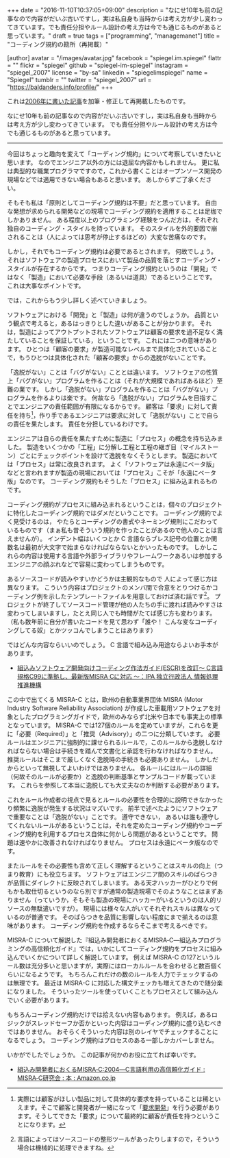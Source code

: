 +++
date = "2016-11-10T10:37:05+09:00"
description = "なにせ10年も前の記事なので内容がだいぶ古いですし，実は私自身も当時からは考え方が少し変わってきています。でも責任分担やルール設計の考え方は今でも通じるものがあると思っています。"
draft = true
tags = ["programming", "managemanet"]
title = "コーディング規約の勘所（再掲載）"

[author]
  avatar = "/images/avatar.jpg"
  facebook = "spiegel.im.spiegel"
  flattr = ""
  flickr = "spiegel"
  github = "spiegel-im-spiegel"
  instagram = "spiegel_2007"
  license = "by-sa"
  linkedin = "spiegelimspiegel"
  name = "Spiegel"
  tumblr = ""
  twitter = "spiegel_2007"
  url = "https://baldanders.info/profile/"
+++

これは[2006年に書いた記事](https://baldanders.info/blog/000195/ "[鏡] コーディング規約の勘所 -- 戯れ言++")を加筆・修正して再掲載したものです。

なにせ10年も前の記事なので内容がだいぶ古いですし，実は私自身も当時からは考え方が少し変わってきています。
でも責任分担やルール設計の考え方は今でも通じるものがあると思っています。

----

今回はちょっと趣向を変えて「コーディング規約」について考察していきたいと思います。
なのでエンジニア以外の方には退屈な内容かもしれません。
更に私は典型的な職業プログラマですので，これから書くことはオープンソース開発の現場などでは適用できない場合もあると思います。
あしからずご了承ください。

そもそも私は「原則としてコーディング規約は不要」だと思っています。
自由な発想が求められる開発などの現場でコーディング規約を適用することは足枷でしかありません。
ある程度以上のプログラミング経験をつんだ方は，それぞれ独自のコーディング・スタイルを持っています。
そのスタイルを外的要因で崩されることは（人によっては思考が停止するほどの）大変な苦痛なのです。

しかし，それでもコーディング規約は必要であるとされます。
何故でしょう。
それはソフトウェアの製造プロセスにおいて製品の品質を落とすコーディング・スタイルが存在するからです。
つまりコーディング規約というのは「開発」ではなく「製造」において必要な手段（あるいは道具）であるということです。
これは大事なポイントです。

では，これからもう少し詳しく述べていきましょう。

ソフトウェアにおける「開発」と「製造」は何が違うのでしょうか。
品質という観点で考えると，あるはっきりとした違いがあることが分かります。
それは，製造によってアウトプットされたソフトウェアは顧客の要求を過不足なく満たしていることを保証している，ということです。
これには二つの意味があります。
ひとつは「顧客の要求」が製造可能なレベルまで具体化されていることで，もうひとつは具体化された「顧客の要求」からの逸脱がないことです。

「逸脱がない」ことは「バグがない」こととは違います。
ソフトウェアの性質上「バグがない」プログラムを作ることは（それが大規模であればあるほど）至難の業です。
しかし「逸脱がない」プログラムを作ることは「バグがない」プログラムを作るよりは楽です。
何故なら「逸脱がない」プログラムを目指すことでエンジニアの責任範囲が有限になるからです。
顧客は「要求」に対して責任を持ち[^rd]，作り手であるエンジニアは要求に対して「逸脱がない」ことで自らの責任を果たします。
責任を分担しているわけです。

[^rd]: 実際には顧客がほしい製品に対して具体的な要求を持っていることは稀といえます。そこで顧客と開発者が一緒になって「[要求開発](http://www.openthology.org/)」を行う必要があります。そうしてできた「要求」について最終的に顧客が責任を持つということになります。

エンジニアは自らの責任を果たすために製造に「プロセス」の概念を持ち込みました。
製造をいくつかの「工程」に分解し工程と工程の継ぎ目（マイルストーン）ごとにチェックポイントを設けて逸脱をなくそうとします。
製造においては「プロセス」は常に改良されます。
よく「ソフトウェアは永遠にベータ版」などと言われますが製造の現場においては「プロセス」こそが「永遠にベータ版」なのです。
コーディング規約もそうした「プロセス」に組み込まれるものです。

コーディング規約がプロセスに組み込まれるということは，個々のプロジェクトに特化したコーディング規約ではダメだということです。
コーディング規約でよく見受けるのは， やたらとコーディングの書式やネーミング規則にこだわっているものです（まぁ私も昔そういう規約を作ったことがあるので他人のことは言えませんが）。
インデント幅はいくつとか C 言語ならブレス記号の位置とか関数名は最初が大文字で始まらなければならないとかいったものです。
しかしこれらの内容は使用する言語や外部ライブラリやフレームワークあるいは参加するエンジニアの顔ぶれなどで容易に変わってしまうものです。

あるソースコードが読みやすいかどうかは主観的なもので 人によって感じ方は異なります。
こういう内容はプロジェクトのメンバ間で合意をとりつけるかコーディング例を示したテンプレートファイルを用意しておけば済む話です[^fmt]。
プロジェクトが終了してソースコード管理が他の人たちの手に渡れば読みやすさは変わってしまいますし，たとえ同じ人でも時間がたてば感じ方も変わります。
（私も数年前に自分が書いたコードを見て思わず「誰や！ こんな変なコーディングしてる奴」とかツッコんでしまうことはあります）

[^fmt]: 言語によってはソースコードの整形ツールがあったりしますので，そういう場合は機械的に処理できますね。

ではどんな内容ならいいのでしょう。
C 言語で組み込み用途ならよいお手本があります。 

- [組込みソフトウェア開発向けコーディング作法ガイド(ESCR)を改訂～ C言語規格C99に準拠し、最新版MISRA Cに対応 ～：IPA 独立行政法人 情報処理推進機構](http://www.ipa.go.jp/sec/reports/20140307.html)

この中で出てくる MISRA-C とは，欧州の自動車業界団体 MISRA (Motor Industry Software Reliability Association) が作成した車載用ソフトウェアを対象としたプログラミングガイドで，欧州のみならず北米や日本でも事実上の標準となっています。
MISRA-C では127個のルールを定めていますが，これらを更に「必要（Required）」と「推奨（Advisory）」の二つに分類しています。
必要ルールはエンジニアに強制的に課せられるルールで，このルールから逸脱しなければならない場合は手続きを踏んで文書化と承認を行わなければなりません。
推奨ルールはそこまで厳しくなく逸脱時の手続きも必要ありません。
しかしだからといって無視してよいわけではありません。
各ルールにはルールの詳細（何故そのルールが必要か）と逸脱の判断基準とサンプルコードが載っています。
これらを参照して本当に逸脱しても大丈夫なのか判断する必要があります。 

これをルール作成者の視点で見るとルールの必要性を合理的に説明できなかったり頻繁に逸脱が発生する状況はマズいです。
前半で述べたようにソフトウェアで重要なことは「逸脱がない」ことです。
遵守できない， あるいは誰も遵守してくれないルールがあるということは，それを定めたコーディング規約やコーディング規約を利用するプロセス自体に何かしら問題があるということです。
問題は速やかに改善されなければなりません。
プロセスは永遠にベータ版なのです。 

またルールをその必要性も含めて正しく理解するということはスキルの向上（つまり教育）にも役立ちます。
ソフトウェアはエンジニア間のスキルのばらつきが品質にダイレクトに反映されてしまいます。
ある天才ハッカーがひとりで何もかも取仕切るというのなら別ですが通常の製造現場でそのようなことはまずありません（っていうか，そもそも製造の現場にハッカーがいるというのは人的リソースの無駄遣いですが）。
現場には様々な人がいてそれぞれスキルは異なっているのが普通です。
そのばらつきを品質に影響しない程度にまで揃えるのは意味があります。
コーディング規約を作成するならそこまで考えるべきです。 

MISRA-C について解説した『組込み開発者におくるMISRA‐C―組込みプログラミングの高信頼化ガイド』では，いかにしてコーディング規約をプロセスに組み込んでいくかについて詳しく解説しています。
例えば MISRA-C の127というルール数は充分多いと思いますが，実際にはローカルルールを合わせると数百個くらいになるようです。
もちろんこれだけの数のルールを人力でチェックするのは無理です。
最近は MISRA-C に対応した構文チェッカも増えてきたので随分楽になりました。
そういったツールを使っていくこともプロセスとして組み込んでいく必要があります。 

もちろんコーディング規約だけでは拾えない内容もあります。
例えば，あるロジックがスレッドセーフか否かといった内容はコーディング規約に盛り込むべきではありません。
おそらくそういった内容は別のレイヤでチェックすることになるでしょう。
コーディング規約はプロセスのある一部しかカバーしません。

いかがでしたでしょうか。 この記事が何かのお役に立てれば幸いです。 

- [組込み開発者におくるMISRA‐C:2004―C言語利用の高信頼化ガイド : MISRA‐C研究会 : 本 : Amazon.co.jp](https://www.amazon.co.jp/%E7%B5%84%E8%BE%BC%E3%81%BF%E9%96%8B%E7%99%BA%E8%80%85%E3%81%AB%E3%81%8A%E3%81%8F%E3%82%8BMISRA%E2%80%90C-2004%E2%80%95C%E8%A8%80%E8%AA%9E%E5%88%A9%E7%94%A8%E3%81%AE%E9%AB%98%E4%BF%A1%E9%A0%BC%E5%8C%96%E3%82%AC%E3%82%A4%E3%83%89-MISRA%E2%80%90C%E7%A0%94%E7%A9%B6%E4%BC%9A/dp/4542503461)

